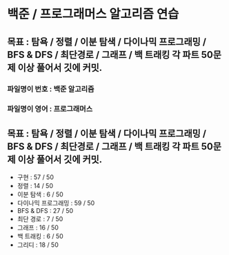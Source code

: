 
# 백준 / 프로그래머스 알고리즘 연습

## 목표 : 탐욕 / 정렬 / 이분 탐색 / 다이나믹 프로그래밍 / BFS & DFS / 최단경로 / 그래프 / 백 트래킹  각 파트 50문제 이상 풀어서 깃에 커밋.

### 파일명이 번호 : 백준 알고리즘
### 파일명이 영어 : 프로그래머스


## 목표 : 탐욕 / 정렬 / 이분 탐색 / 다이나믹 프로그래밍 / BFS & DFS / 최단경로 / 그래프 / 백 트래킹  각 파트 50문제 이상 풀어서 깃에 커밋.


- 구현              : 57 / 50
- 정렬              : 14 / 50
- 이분 탐색          : 6 / 50
- 다이나믹 프로그래밍   : 59 / 50
- BFS & DFS        : 27 / 50
- 최단 경로          : 7 / 50
- 그래프             : 16 / 50
- 백 트래킹          : 6 / 50
- 그리디             : 18 / 50

